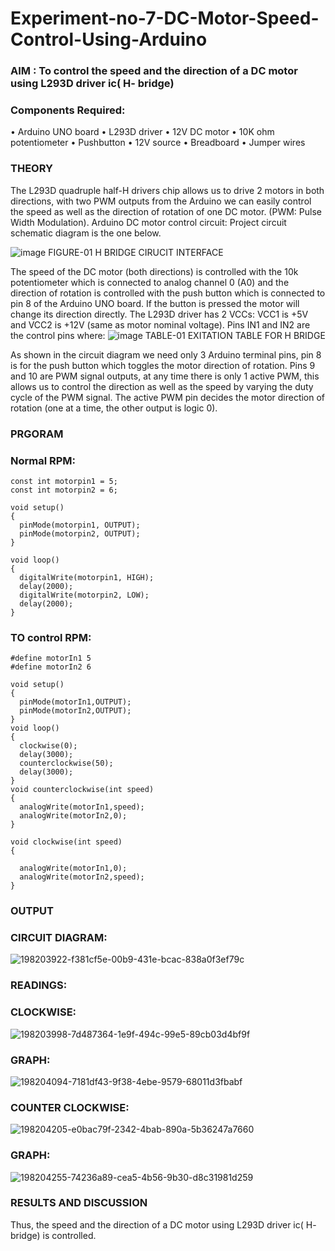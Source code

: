 # Experiment-no-7-DC-Motor-Speed-Control-Using-Arduino
### AIM : To control the speed and the direction of a DC motor using L293D driver ic( H- bridge)

### Components Required:
•	Arduino UNO board
•	L293D driver
•	12V DC motor
•	10K ohm potentiometer
•	Pushbutton
•	12V source
•	Breadboard
•	Jumper wires
### THEORY 
The L293D quadruple half-H drivers chip allows us to drive 2 motors in both directions, with two PWM outputs from the Arduino we can easily control the speed as well as the direction of rotation of one DC motor. (PWM: Pulse Width Modulation).
Arduino DC motor control circuit:
Project circuit schematic diagram is the one below.

![image](https://user-images.githubusercontent.com/36288975/167763051-b230c183-afc5-46f2-ba95-0f95e10dd6c9.png)
FIGURE-01 H BRIDGE CIRUCIT INTERFACE 
 
The speed of the DC motor (both directions) is controlled with the 10k potentiometer which is connected to analog channel 0 (A0) and the direction of rotation is controlled with the push button which is connected to pin 8 of the Arduino UNO board. If the button is pressed the motor will change its direction directly.
The L293D driver has 2 VCCs: VCC1 is +5V and VCC2 is +12V (same as motor nominal voltage). Pins IN1 and IN2 are the control pins where:
![image](https://user-images.githubusercontent.com/36288975/167763120-1421c2c5-8381-49eb-b376-03f6e1113b7a.png)
TABLE-01 EXITATION TABLE FOR H BRIDGE 

As shown in the circuit diagram we need only 3 Arduino terminal pins, pin 8 is for the push button which toggles the motor direction of rotation. Pins 9 and 10 are PWM signal outputs, at any time there is only 1 active PWM, this allows us to control the direction as well as the speed by varying the duty cycle of the PWM signal. The active PWM pin decides the motor direction of rotation (one at a time, the other output is logic 0).

### PRGORAM 
### Normal RPM:

```
const int motorpin1 = 5;
const int motorpin2 = 6;

void setup()
{
  pinMode(motorpin1, OUTPUT);
  pinMode(motorpin2, OUTPUT);
}

void loop()
{
  digitalWrite(motorpin1, HIGH);
  delay(2000);
  digitalWrite(motorpin2, LOW);
  delay(2000);
}
```
### TO control RPM:
```
#define motorIn1 5
#define motorIn2 6

void setup()
{
  pinMode(motorIn1,OUTPUT);
  pinMode(motorIn2,OUTPUT);
}
void loop()
{
  clockwise(0);
  delay(3000);
  counterclockwise(50);
  delay(3000);
}
void counterclockwise(int speed)
{
  analogWrite(motorIn1,speed);
  analogWrite(motorIn2,0);
}

void clockwise(int speed)
{
  
  analogWrite(motorIn1,0);
  analogWrite(motorIn2,speed);
}
```



### OUTPUT
### CIRCUIT DIAGRAM:

![198203922-f381cf5e-00b9-431e-bcac-838a0f3ef79c](https://user-images.githubusercontent.com/93427186/203054988-40df4bf0-7004-449b-857c-81c5a5cf7c0b.png)
### READINGS:
### CLOCKWISE:
![198203998-7d487364-1e9f-494c-99e5-89cb03d4bf9f](https://user-images.githubusercontent.com/93427186/203055078-a5cd1a88-1a48-4ee3-9c06-0eaa63e77d08.png)
### GRAPH:
![198204094-7181df43-9f38-4ebe-9579-68011d3fbabf](https://user-images.githubusercontent.com/93427186/203055166-d0326989-fb6f-4af6-a0b5-c339de9f321f.png)
### COUNTER CLOCKWISE:
![198204205-e0bac79f-2342-4bab-890a-5b36247a7660](https://user-images.githubusercontent.com/93427186/203055192-8a25f4e8-6ee0-4bac-bf9d-c361cd88e659.png)
### GRAPH:
![198204255-74236a89-cea5-4b56-9b30-d8c31981d259](https://user-images.githubusercontent.com/93427186/203055266-81edb58a-d997-4f03-be99-e6be14f05aeb.png)





### RESULTS AND DISCUSSION 
Thus, the speed and the direction of a DC motor using L293D driver ic( H- bridge) is controlled.

